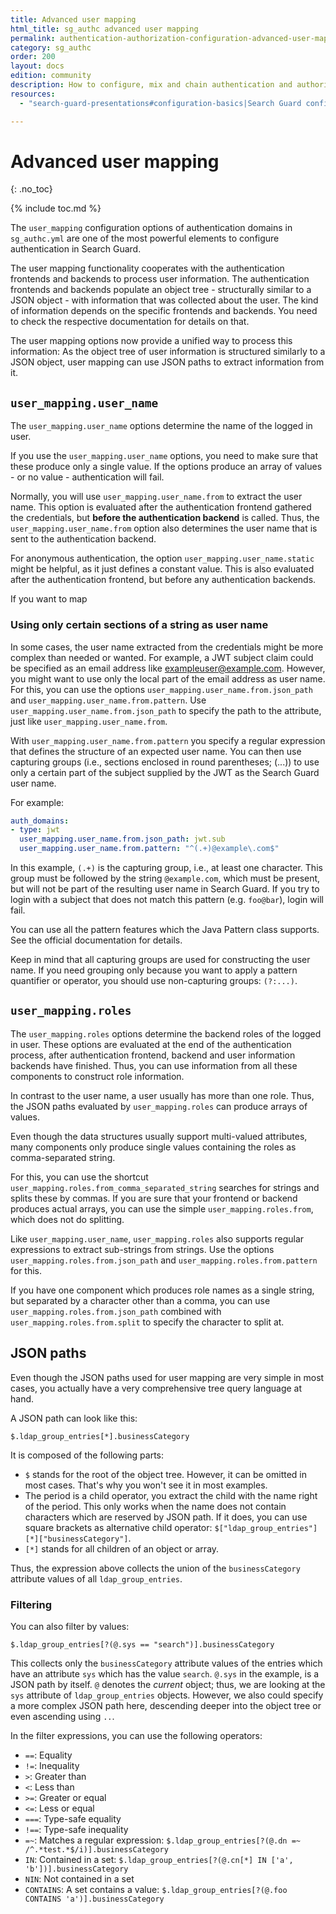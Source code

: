 ```yaml
---
title: Advanced user mapping
html_title: sg_authc advanced user mapping
permalink: authentication-authorization-configuration-advanced-user-mapping
category: sg_authc
order: 200
layout: docs
edition: community
description: How to configure, mix and chain authentication and authorization domains for Search Guard.
resources:
  - "search-guard-presentations#configuration-basics|Search Guard configuration basics (presentation)"

---
```

<!---
Copyright 2020 floragunn GmbH
-->
# Advanced user mapping
{: .no_toc}

{% include toc.md %}

The `user_mapping` configuration options of authentication domains in `sg_authc.yml` are one of the most powerful elements to configure authentication in Search Guard.

The user mapping functionality cooperates with the authentication frontends and backends to process user information. The authentication frontends and backends populate an object tree - structurally similar to a JSON object - with information that was collected about the user. The kind of information depends on the specific frontends and backends. You need to check the respective documentation for details on that.

The user mapping options now provide a unified way to process this information: As the object tree of user information is structured similarly to a JSON object, user mapping can use JSON paths to extract information from it. 

## `user_mapping.user_name`

The `user_mapping.user_name` options determine the name of the logged in user. 

If you use the `user_mapping.user_name` options, you need to make sure that these produce only a single value. If the options produce an array of values - or no value - authentication will fail.

Normally, you will use `user_mapping.user_name.from` to extract the user name. This option is evaluated after the authentication frontend gathered the credentials, but **before the authentication backend** is called. Thus, the  `user_mapping.user_name.from` option also determines the user name that is sent to the authentication backend.

For anonymous authentication, the option `user_mapping.user_name.static` might be helpful, as it just defines a constant value. This is also evaluated after the authentication frontend, but before any authentication backends.

If you want to map 

### Using only certain sections of a string as user name

In some cases, the user name extracted from the credentials might be more complex than needed or wanted. For example, a JWT subject claim could be specified as an email address like exampleuser@example.com. However, you might want to use only the local part of the email address as user name. For this, you can use the options `user_mapping.user_name.from.json_path` and `user_mapping.user_name.from.pattern`. Use `user_mapping.user_name.from.json_path` to specify the path to the attribute, just like `user_mapping.user_name.from`. 

With `user_mapping.user_name.from.pattern` you specify a regular expression that defines the structure of an expected user name. You can then use capturing groups (i.e., sections enclosed in round parentheses; (...)) to use only a certain part of the subject supplied by the JWT as the Search Guard user name.

For example:

```yaml
auth_domains:
- type: jwt
  user_mapping.user_name.from.json_path: jwt.sub
  user_mapping.user_name.from.pattern: "^(.+)@example\.com$"
```

In this example, `(.+)` is the capturing group, i.e., at least one character. This group must be followed by the string `@example.com`, which must be present, but will not be part of the resulting user name in Search Guard. If you try to login with a subject that does not match this pattern (e.g. `foo@bar`), login will fail.

You can use all the pattern features which the Java Pattern class supports. See the official documentation for details.

Keep in mind that all capturing groups are used for constructing the user name. If you need grouping only because you want to apply a pattern quantifier or operator, you should use non-capturing groups: `(?:...)`.

## `user_mapping.roles`

The `user_mapping.roles` options determine the backend roles of the logged in user. These options are evaluated at the end of the authentication process, after authentication frontend, backend and user information backends have finished. Thus, you can use information from all these components to construct role information.

In contrast to the user name, a user usually has more than one role. Thus, the JSON paths evaluated by `user_mapping.roles` can produce arrays of values. 

Even though the data structures usually support multi-valued attributes, many components only produce single values containing the roles as comma-separated string.

For this, you can use the shortcut `user_mapping.roles.from_comma_separated_string` searches for strings and splits these by commas. If you are sure that your frontend or backend produces actual arrays, you can use the simple `user_mapping.roles.from`, which does not do splitting.

Like `user_mapping.user_name`, `user_mapping.roles` also supports regular expressions to extract sub-strings from strings. Use the options `user_mapping.roles.from.json_path` and `user_mapping.roles.from.pattern` for this. 

If you have one component which produces role names as a single string, but separated by a character other than a comma, you can use `user_mapping.roles.from.json_path` combined with `user_mapping.roles.from.split` to specify the character to split at.

## JSON paths

Even though the JSON paths used for user mapping are very simple in most cases, you actually have a very comprehensive tree query language at hand. 

A JSON path can look like this:

```
$.ldap_group_entries[*].businessCategory
```

It is composed of the following parts:

- `$` stands for the root of the object tree. However, it can be omitted in most cases. That's why you won't see it in most examples.
- The period is a child operator, you extract the child with the name right of the period. This only works when the name does not contain characters which are reserved by JSON path. If it does, you can use square brackets as alternative child operator: `$["ldap_group_entries"][*]["businessCategory"]`. 
- `[*]` stands for all children of an object or array. 

Thus, the expression above collects the union of the `businessCategory` attribute values of all `ldap_group_entries`. 

### Filtering

You can also filter by values:

```
$.ldap_group_entries[?(@.sys == "search")].businessCategory
```

This collects only the `businessCategory` attribute values of the entries which have an attribute `sys` which has the value `search`. `@.sys` in the example, is a JSON path by itself. `@` denotes the *current* object; thus, we are looking at the `sys` attribute of `ldap_group_entries` objects. However, we also could specify a more complex JSON path here, descending deeper into the object tree or even ascending using `..`. 

In the filter expressions, you can use the following operators:

- `==`: Equality
- `!=`: Inequality
- `>`: Greater than
- `<`: Less than
- `>=`: Greater or equal
- `<=`: Less or equal
- `===`: Type-safe equality
- `!==`: Type-safe inequality
- `=~`: Matches a regular expression: `$.ldap_group_entries[?(@.dn =~ /^.*test.*$/i)].businessCategory`
- `IN`: Contained in a set: `$.ldap_group_entries[?(@.cn[*] IN ['a', 'b'])].businessCategory`
- `NIN`: Not contained in a set
- `CONTAINS`: A set contains a value:  `$.ldap_group_entries[?(@.foo CONTAINS 'a')].businessCategory`
